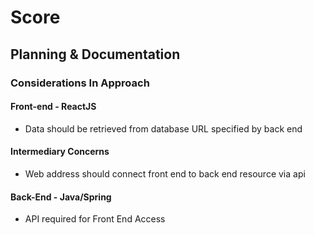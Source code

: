 # Score
## Planning & Documentation
### Considerations In Approach


#### Front-end - ReactJS

* Data should be retrieved from database URL specified by back end

#### Intermediary Concerns

* Web address should connect front end to back end resource via api

#### Back-End - Java/Spring

* API required for Front End Access

